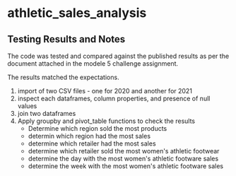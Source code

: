 # athletic_sales_analysis

## Testing Results and Notes
The code was tested and compared against the published results as per the document attached in the modele 5 challenge assignment.

The results matched the expectations.

1) import of two CSV files - one for 2020 and another for 2021
2) inspect each dataframes, column properties, and presence of null values
3) join two dataframes
4) Apply groupby and pivot_table functions to check the results
    - Determine which region sold the most products
    - determin which region had the most sales
    - determine which retailer had the most sales
    - determine which retailer sold the most women's athletic footwear
    - determine the day with the most women's athletic footware sales
    - determine the week with the most women's athletic footware sales
